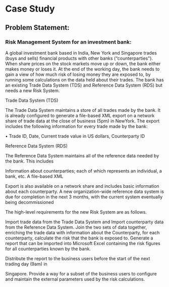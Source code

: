 # Case Study

## Problem Statement:

### Risk Management System for an investment bank:
A global investment bank based in India, New York and Singapore trades (buys and sells) financial products with other banks (“counterparties"). When share prices on the stock markets move up or down, the bank either makes money or loses it. At the end of the working day, the bank needs to gain a view of how much risk of losing money they are exposed to, by running some calculations on the data held about their trades. The bank has an existing Trade Data System (TDS) and Reference Data System (RDS) but needs a new Risk System.

Trade Data System (TDS)

The Trade Data System maintains a store of all trades made by the bank. It is already configured to generate a file-based XML export on a network share of trade data at the close of business (5pm) in NewYork. The export includes the following information for every trade made by the bank:

• Trade ID, Date, Current trade value in US dollars, Counterparty ID

Reference Data System (RDS)

The Reference Data System maintains all of the reference data needed by the bank. This includes

Information about counterparties; each of which represents an individual, a bank, etc. A file-based XML

Export is also available on a network share and includes basic information about each counterparty. A new organization-wide reference data system is due for completion in the next 3 months, with the current system eventually being decommissioned

The high-level requirements for the new Risk System are as follows.

Import trade data from the Trade Data System and Import counterparty data from the Reference Data System. Join the two sets of data together, enriching the trade data with information about the Counterparty, for each counterparty, calculate the risk that the bank is exposed to. Generate a report that can be imported into Microsoft Excel containing the risk figures for all counterparties known by the bank.

Distribute the report to the business users before the start of the next trading day (9am) in

Singapore. Provide a way for a subset of the business users to configure and maintain the external parameters used by the risk calculations.
